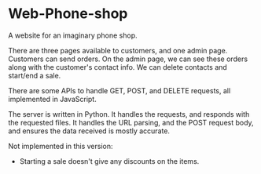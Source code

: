 # Web-Phone-shop
A website for an imaginary phone shop.

There are three pages available to customers, and one admin page. Customers can send orders. On the admin page, we can see these orders along with the customer's contact info. We can delete contacts and start/end a sale.

There are some APIs to handle GET, POST, and DELETE requests, all implemented in JavaScript. 

The server is written in Python. It handles the requests, and responds with the requested files. It handles the URL parsing, and the POST request body, and ensures the data received is mostly accurate.

Not implemented in this version:
- Starting a sale doesn't give any discounts on the items.
